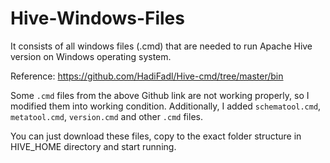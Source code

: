 # Hive-Windows-Files
It consists of all windows files (.cmd) that are needed to run Apache Hive version on Windows operating system.

Reference: https://github.com/HadiFadl/Hive-cmd/tree/master/bin

Some `.cmd` files from the above Github link are not working properly, so I modified them into working condition. Additionally, I added `schematool.cmd`, `metatool.cmd`, `version.cmd` and other `.cmd` files. 

You can just download these files, copy to the exact folder structure in HIVE_HOME directory and start running.
